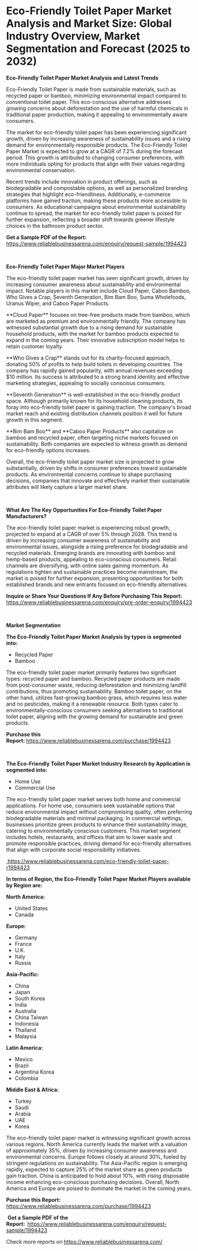 <p><h1>Eco-Friendly Toilet Paper Market Analysis and Market Size: Global Industry Overview, Market Segmentation and Forecast (2025 to 2032)</h1></p><p><strong>Eco-Friendly Toilet Paper Market Analysis and Latest Trends</strong></p>
<p><p>Eco-Friendly Toilet Paper is made from sustainable materials, such as recycled paper or bamboo, minimizing environmental impact compared to conventional toilet paper. This eco-conscious alternative addresses growing concerns about deforestation and the use of harmful chemicals in traditional paper production, making it appealing to environmentally aware consumers.</p><p>The market for eco-friendly toilet paper has been experiencing significant growth, driven by increasing awareness of sustainability issues and a rising demand for environmentally responsible products. The Eco-Friendly Toilet Paper Market is expected to grow at a CAGR of 7.2% during the forecast period. This growth is attributed to changing consumer preferences, with more individuals opting for products that align with their values regarding environmental conservation.</p><p>Recent trends include innovation in product offerings, such as biodegradable and compostable options, as well as personalized branding strategies that highlight eco-friendliness. Additionally, e-commerce platforms have gained traction, making these products more accessible to consumers. As educational campaigns about environmental sustainability continue to spread, the market for eco-friendly toilet paper is poised for further expansion, reflecting a broader shift towards greener lifestyle choices in the bathroom product sector.</p></p>
<p><strong>Get a Sample PDF of the Report:&nbsp;</strong> <a href="https://www.reliablebusinessarena.com/enquiry/request-sample/1994423?utm_campaign=2262&utm_medium=2&utm_source=Github&utm_content=ia&utm_term=10022025&utm_id=eco-friendly-toilet-paper">https://www.reliablebusinessarena.com/enquiry/request-sample/1994423</a></p>
<p>&nbsp;</p>
<p><strong>Eco-Friendly Toilet Paper Major Market Players</strong></p>
<p><p>The eco-friendly toilet paper market has seen significant growth, driven by increasing consumer awareness about sustainability and environmental impact. Notable players in this market include Cloud Paper, Caboo Bamboo, Who Gives a Crap, Seventh Generation, Bim Bam Boo, Suma Wholefoods, Uranus Wiper, and Caboo Paper Products.</p><p>**Cloud Paper** focuses on tree-free products made from bamboo, which are marketed as premium and environmentally friendly. The company has witnessed substantial growth due to a rising demand for sustainable household products, with the market for bamboo products expected to expand in the coming years. Their innovative subscription model helps to retain customer loyalty.</p><p>**Who Gives a Crap** stands out for its charity-focused approach, donating 50% of profits to help build toilets in developing countries. The company has rapidly gained popularity, with annual revenues exceeding $10 million. Its success is attributed to a strong brand identity and effective marketing strategies, appealing to socially conscious consumers.</p><p>**Seventh Generation** is well-established in the eco-friendly product space. Although primarily known for its household cleaning products, its foray into eco-friendly toilet paper is gaining traction. The company's broad market reach and existing distribution channels position it well for future growth in this segment.</p><p>**Bim Bam Boo** and **Caboo Paper Products** also capitalize on bamboo and recycled paper, often targeting niche markets focused on sustainability. Both companies are expected to witness growth as demand for eco-friendly options increases.</p><p>Overall, the eco-friendly toilet paper market size is projected to grow substantially, driven by shifts in consumer preferences toward sustainable products. As environmental concerns continue to shape purchasing decisions, companies that innovate and effectively market their sustainable attributes will likely capture a larger market share.</p></p>
<p>&nbsp;</p>
<p><strong>What Are The Key Opportunities For Eco-Friendly Toilet Paper Manufacturers?</strong></p>
<p><p>The eco-friendly toilet paper market is experiencing robust growth, projected to expand at a CAGR of over 5% through 2028. This trend is driven by increasing consumer awareness of sustainability and environmental issues, alongside a rising preference for biodegradable and recycled materials. Emerging brands are innovating with bamboo and hemp-based products, appealing to eco-conscious consumers. Retail channels are diversifying, with online sales gaining momentum. As regulations tighten and sustainable practices become mainstream, the market is poised for further expansion, presenting opportunities for both established brands and new entrants focused on eco-friendly alternatives.</p></p>
<p><strong>Inquire or Share Your Questions If Any Before Purchasing This Report:</strong> <a href="https://www.reliablebusinessarena.com/enquiry/pre-order-enquiry/1994423?utm_campaign=2262&utm_medium=2&utm_source=Github&utm_content=ia&utm_term=10022025&utm_id=eco-friendly-toilet-paper">https://www.reliablebusinessarena.com/enquiry/pre-order-enquiry/1994423</a></p>
<p>&nbsp;</p>
<p><strong>Market Segmentation</strong></p>
<p><strong>The Eco-Friendly Toilet Paper Market Analysis by types is segmented into:</strong></p>
<p><ul><li>Recycled Paper</li><li>Bamboo</li></ul></p>
<p><p>The eco-friendly toilet paper market primarily features two significant types: recycled paper and bamboo. Recycled paper products are made from post-consumer waste, reducing deforestation and minimizing landfill contributions, thus promoting sustainability. Bamboo toilet paper, on the other hand, utilizes fast-growing bamboo grass, which requires less water and no pesticides, making it a renewable resource. Both types cater to environmentally-conscious consumers seeking alternatives to traditional toilet paper, aligning with the growing demand for sustainable and green products.</p></p>
<p><strong>Purchase this Report:&nbsp;</strong><a href="https://www.reliablebusinessarena.com/purchase/1994423?utm_campaign=2262&utm_medium=2&utm_source=Github&utm_content=ia&utm_term=10022025&utm_id=eco-friendly-toilet-paper">https://www.reliablebusinessarena.com/purchase/1994423</a></p>
<p>&nbsp;</p>
<p><strong>The Eco-Friendly Toilet Paper Market Industry Research by Application is segmented into:</strong></p>
<p><ul><li>Home Use</li><li>Commercial Use</li></ul></p>
<p><p>The eco-friendly toilet paper market serves both home and commercial applications. For home use, consumers seek sustainable options that reduce environmental impact without compromising quality, often preferring biodegradable materials and minimal packaging. In commercial settings, businesses prioritize green products to enhance their sustainability image, catering to environmentally conscious customers. This market segment includes hotels, restaurants, and offices that aim to lower waste and promote responsible practices, driving demand for eco-friendly alternatives that align with corporate social responsibility initiatives.</p></p>
<p><a href="https://www.reliablebusinessarena.com/eco-friendly-toilet-paper-r1994423?utm_campaign=2262&utm_medium=2&utm_source=Github&utm_content=ia&utm_term=10022025&utm_id=eco-friendly-toilet-paper">&nbsp;https://www.reliablebusinessarena.com/eco-friendly-toilet-paper-r1994423</a></p>
<p><strong>In terms of Region, the Eco-Friendly Toilet Paper Market Players available by Region are:</strong></p>
<p>
    <p> <strong> North America: </strong>
        <ul>
            <li>United States</li>
            <li>Canada</li>
        </ul>
        </p> 
    <p> <strong> Europe: </strong>
        <ul>
            <li>Germany</li>
            <li>France</li>
            <li>U.K.</li>
            <li>Italy</li>
            <li>Russia</li>
        </ul>
        </p> 
    <p> <strong> Asia-Pacific: </strong>
        <ul>
            <li>China</li>
            <li>Japan</li>
            <li>South Korea</li>
            <li>India</li>
            <li>Australia</li>
            <li>China Taiwan</li>
            <li>Indonesia</li>
            <li>Thailand</li>
            <li>Malaysia</li>
        </ul>
        </p> 
    <p> <strong> Latin America: </strong>
        <ul>
            <li>Mexico</li>
            <li>Brazil</li>
            <li>Argentina Korea</li>
            <li>Colombia</li>
        </ul>
        </p> 
    <p> <strong> Middle East & Africa: </strong>
        <ul>
            <li>Turkey</li>
            <li>Saudi</li>
            <li>Arabia</li>
            <li>UAE</li>
            <li>Korea</li>
        </ul>
    </p>
    </p>
<p><p>The eco-friendly toilet paper market is witnessing significant growth across various regions. North America currently leads the market with a valuation of approximately 35%, driven by increasing consumer awareness and environmental concerns. Europe follows closely at around 30%, fueled by stringent regulations on sustainability. The Asia-Pacific region is emerging rapidly, expected to capture 25% of the market share as green products gain traction. China is anticipated to hold about 10%, with rising disposable income enhancing eco-conscious purchasing decisions. Overall, North America and Europe are poised to dominate the market in the coming years.</p></p>
<p><strong>Purchase this Report: </strong><a href="https://www.reliablebusinessarena.com/purchase/1994423?utm_campaign=2262&utm_medium=2&utm_source=Github&utm_content=ia&utm_term=10022025&utm_id=eco-friendly-toilet-paper">https://www.reliablebusinessarena.com/purchase/1994423</a></p>
<p>&nbsp;<strong>Get a Sample PDF of the Report:&nbsp;&nbsp;</strong><a href="https://www.reliablebusinessarena.com/enquiry/request-sample/1994423?utm_campaign=2262&utm_medium=2&utm_source=Github&utm_content=ia&utm_term=10022025&utm_id=eco-friendly-toilet-paper">https://www.reliablebusinessarena.com/enquiry/request-sample/1994423</a></p>
<p><strong></strong></p>
<p>Check more reports on <a href="https://www.reliablebusinessarena.com/?utm_campaign=2262&utm_medium=2&utm_source=Github&utm_content=ia&utm_term=10022025&utm_id=eco-friendly-toilet-paper">https://www.reliablebusinessarena.com/</a></p>